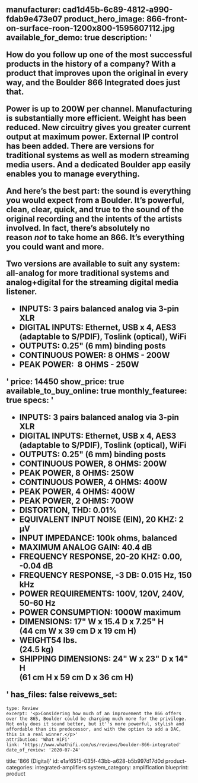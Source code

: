 manufacturer: cad1d45b-6c89-4812-a990-fdab9e473e07
product_hero_image: 866-front-on-surface-roon-1200x800-1595607112.jpg
available_for_demo: true
description: '<p>How do you follow up one of the most successful products in the history of a company? With a product that improves upon the original in every way, and the Boulder 866 Integrated does just that.</p><p>Power is up to 200W per channel. Manufacturing is substantially more efficient. Weight has been reduced. New circuitry gives you greater current output at maximum power. External IP control has been added. There are versions for traditional systems as well as modern streaming media users. And a dedicated Boulder app easily enables you to manage everything.</p><p>And here’s the best part: the sound is everything you would expect from a Boulder. It’s powerful, clean, clear, quick, and true to the sound of the original recording and the intents of the artists involved. In fact, there’s absolutely no reason&nbsp;<em>not</em>&nbsp;to take home an 866. It’s everything you could want and more.</p><p>Two versions are available to suit any system: all-analog for more traditional systems and analog+digital for the streaming digital media listener.&nbsp;</p><ul><li>INPUTS: 3 pairs balanced analog via 3-pin XLR</li><li>DIGITAL INPUTS: Ethernet, USB x 4, AES3 (adaptable to S/PDIF), Toslink (optical), WiFi</li><li>OUTPUTS: 0.25" (6 mm) binding posts</li><li>CONTINUOUS POWER: 8 OHMS - 200W</li><li>PEAK POWER:&nbsp; 8 OHMS - 250W</li></ul>'
price: 14450
show_price: true
available_to_buy_online: true
monthly_featuree: true
specs: '<ul><li>INPUTS: 3 pairs balanced analog via 3-pin XLR</li><li>DIGITAL INPUTS: Ethernet, USB x 4, AES3 (adaptable to S/PDIF), Toslink (optical), WiFi</li><li>OUTPUTS: 0.25" (6 mm) binding posts</li><li>CONTINUOUS POWER, 8 OHMS: 200W</li><li>PEAK POWER, 8 OHMS: 250W</li><li>CONTINUOUS POWER, 4 OHMS: 400W</li><li>PEAK POWER, 4 OHMS: 400W</li><li>PEAK POWER, 2 OHMS: 700W</li><li>DISTORTION, THD: 0.01%</li><li>EQUIVALENT INPUT NOISE (EIN), 20 KHZ: 2 μV</li><li>INPUT IMPEDANCE: 100k ohms, balanced</li><li>MAXIMUM ANALOG GAIN: 40.4 dB</li><li>FREQUENCY RESPONSE, 20-20 KHZ: 0.00, -0.04 dB</li><li>FREQUENCY RESPONSE, -3 DB: 0.015 Hz, 150 kHz</li><li>POWER REQUIREMENTS: 100V, 120V, 240V, 50-60 Hz</li><li>POWER CONSUMPTION: 1000W maximum</li><li>DIMENSIONS: 17" W x 15.4 D x 7.25" H<br>(44 cm W x 39 cm D x 19 cm H)</li><li>WEIGHT54 lbs.<br>(24.5 kg)</li><li>SHIPPING DIMENSIONS: 24" W x 23" D x 14" H<br>(61 cm H x 59 cm D x 36 cm H)</li></ul>'
has_files: false
reivews_set:
  -
    type: Review
    excerpt: '<p>Considering how much of an improvement the 866 offers over the 865, Boulder could be charging much more for the privilege. Not only does it sound better, but it''s more powerful, stylish and affordable than its predecessor, and with the option to add a DAC, this is a real winner.</p>'
    attribution: 'What HiFi'
    link: 'https://www.whathifi.com/us/reviews/boulder-866-integrated'
    date_of_review: '2020-07-24'
title: '866 (Digital)'
id: e1af6515-035f-43bb-a628-b5b997d17d0d
product-categories: integrated-amplifiers
system_category: amplification
blueprint: product
